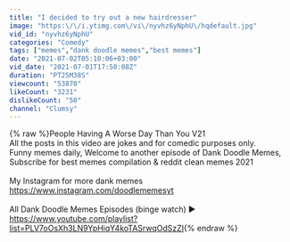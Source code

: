 ```yaml
---
title: "I decided to try out a new hairdresser"
image: "https:\/\/i.ytimg.com\/vi\/nyvhz6yNphU\/hqdefault.jpg"
vid_id: "nyvhz6yNphU"
categories: "Comedy"
tags: ["memes","dank doodle memes","best memes"]
date: "2021-07-02T05:10:06+03:00"
vid_date: "2021-07-01T17:50:08Z"
duration: "PT25M38S"
viewcount: "53870"
likeCount: "3231"
dislikeCount: "50"
channel: "Clumsy"
---
```

{% raw %}People Having A Worse Day Than You V21<br />All the posts in this video are jokes and for comedic purposes only.<br />Funny memes daily, Welcome to another episode of Dank Doodle Memes, Subscribe for best memes compilation &amp; reddit clean memes 2021<br /><br />My Instagram for more dank memes <a rel="nofollow" target="blank" href="https://www.instagram.com/doodlememesyt">https://www.instagram.com/doodlememesyt</a><br /><br />All Dank Doodle Memes Episodes (binge watch) ► <a rel="nofollow" target="blank" href="https://www.youtube.com/playlist?list=PLV7oOsXh3LN9YpHiqY4koTASrwqOdSzZI">https://www.youtube.com/playlist?list=PLV7oOsXh3LN9YpHiqY4koTASrwqOdSzZI</a>{% endraw %}
